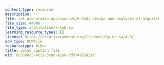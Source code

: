 ```yaml
---
content_type: resource
description: ''
file: /ol-ocw-studio-app/courses/6-046j-design-and-analysis-of-algorithms-spring-2015/66388ec50c215cada1e6dd574995821d_zM5MW5NKZJg.vtt
file_size: 44996
file_type: application/x-subrip
learning_resource_types: []
license: https://creativecommons.org/licenses/by-nc-sa/4.0/
ocw_type: OCWFile
resourcetype: Other
title: 3play caption file
uid: 66388ec5-0c21-5cad-a1e6-dd574995821d
---
```

